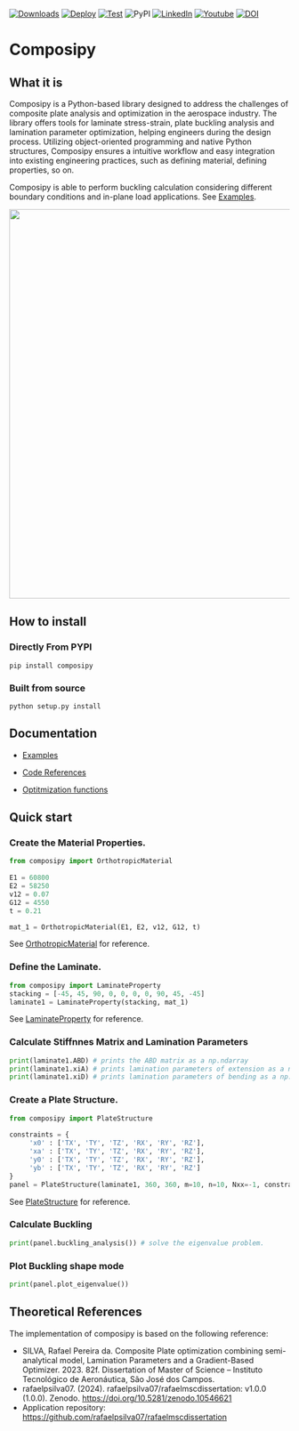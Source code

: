 [![Downloads](https://static.pepy.tech/badge/composipy)](https://pepy.tech/project/composipy)
[![Deploy](https://github.com/rafaelpsilva07/composipy/actions/workflows/python-publish.yml/badge.svg)](https://github.com/rafaelpsilva07/composipy/actions/workflows/python-publish.yml)
[![Test](https://github.com/rafaelpsilva07/composipy/actions/workflows/pytest_test.yml/badge.svg)](https://github.com/rafaelpsilva07/composipy/actions/workflows/pytest_test.yml)
![PyPI](https://img.shields.io/pypi/v/composipy)
[![LinkedIn](https://img.shields.io/badge/LinkedIn-0077B5?style=flat&logo=linkedin&logoColor=white)](https://www.linkedin.com/in/rafael-pereira-da-silva07/)
[![Youtube](https://img.shields.io/badge/YouTube-FF0000?style=for-the-badge&logo=youtube&logoColor=white)](https://www.youtube.com/watch?v=W4foqYR8IL0&t=622s&ab_channel=EngenhariaRefinada)
[![DOI](https://zenodo.org/badge/332543985.svg)](https://zenodo.org/badge/latestdoi/332543985)


# Composipy

## What it is

Composipy is a Python-based library designed to address the challenges of composite plate analysis and optimization in the aerospace industry. The library offers tools for laminate stress-strain, plate buckling analysis and lamination parameter optimization, helping engineers during the design process. Utilizing object-oriented programming and native Python structures, Composipy ensures a intuitive workflow and easy integration into existing engineering practices, such as defining material, defining properties, so on.




Composipy is able to perform buckling calculation considering different boundary conditions and in-plane load applications. See [Examples](https://rafaelpsilva07.github.io/composipy/notebooks/Examples_BCs.html).


<img src="https://github.com/rafaelpsilva07/composipy/blob/main/doc/images/load_bcs_examples.PNG" width="700">



## How to install

### Directly From PYPI

```shell
pip install composipy
```

### Built from source

```shell
python setup.py install
```

## Documentation

- [Examples](https://rafaelpsilva07.github.io/composipy/notebooks/index.html)

- [Code References](https://rafaelpsilva07.github.io/composipy/reference/index.html)

- [Optitmization functions](https://rafaelpsilva07.github.io/composipy/reference/optimization_functions.html)

## Quick start

### Create the Material Properties.

```python
from composipy import OrthotropicMaterial
 
E1 = 60800
E2 = 58250
v12 = 0.07
G12 = 4550
t = 0.21

mat_1 = OrthotropicMaterial(E1, E2, v12, G12, t)
```

See [OrthotropicMaterial](https://rafaelpsilva07.github.io/composipy/reference/classes.html) for reference.


### Define the Laminate.

```python
from composipy import LaminateProperty
stacking = [-45, 45, 90, 0, 0, 0, 0, 90, 45, -45]
laminate1 = LaminateProperty(stacking, mat_1)
```

See [LaminateProperty](https://rafaelpsilva07.github.io/composipy/reference/classes.html#laminateproperty) for reference.

### Calculate Stiffnnes Matrix and Lamination Parameters

```python
print(laminate1.ABD) # prints the ABD matrix as a np.ndarray
print(laminate1.xiA) # prints lamination parameters of extension as a np.ndarray
print(laminate1.xiD) # prints lamination parameters of bending as a np.ndarray
```

### Create a Plate Structure.

```python
from composipy import PlateStructure
 
constraints = {    
     'x0' : ['TX', 'TY', 'TZ', 'RX', 'RY', 'RZ'],
     'xa' : ['TX', 'TY', 'TZ', 'RX', 'RY', 'RZ'],
     'y0' : ['TX', 'TY', 'TZ', 'RX', 'RY', 'RZ'],
     'yb' : ['TX', 'TY', 'TZ', 'RX', 'RY', 'RZ']
}
panel = PlateStructure(laminate1, 360, 360, m=10, n=10, Nxx=-1, constraints=constraints)
```

See [PlateStructure](https://rafaelpsilva07.github.io/composipy/reference/classes.html#platestructure) for reference.


### Calculate Buckling
```python
print(panel.buckling_analysis()) # solve the eigenvalue problem.
```

### Plot Buckling shape mode
```python
print(panel.plot_eigenvalue())
```


## Theoretical References

The implementation of composipy is based on the following reference:

- SILVA, Rafael Pereira da. Composite Plate optimization combining semi-analytical model, Lamination Parameters and a Gradient-Based Optimizer. 2023. 82f. Dissertation of Master of Science – Instituto Tecnológico de Aeronáutica, São José dos Campos.
- rafaelpsilva07. (2024). rafaelpsilva07/rafaelmscdissertation: v1.0.0 (1.0.0). Zenodo. https://doi.org/10.5281/zenodo.10546621
- Application repository: https://github.com/rafaelpsilva07/rafaelmscdissertation
